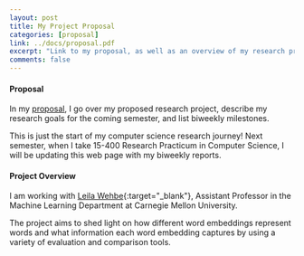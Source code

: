 ```yaml
---
layout: post
title: My Project Proposal
categories: [proposal]
link: ../docs/proposal.pdf
excerpt: "Link to my proposal, as well as an overview of my research project."
comments: false
---
```


#### Proposal
In my [proposal](../docs/proposal.pdf), I go over my proposed research project, 
describe my research goals for the coming semester, and list biweekly
milestones.

This is just the start of my computer science research journey! Next semester, 
when I take 15-400 Research Practicum in Computer Science, I will be updating 
this web page with my biweekly reports.

#### Project Overview
I am working with
[Leila Wehbe](http://www.cs.cmu.edu/~lwehbe/){:target="_blank"}, Assistant
Professor in the Machine Learning Department at Carnegie Mellon University.

The project aims to shed light on how different word embeddings represent words
and what information each word embedding captures by using a variety of
evaluation and comparison tools.
